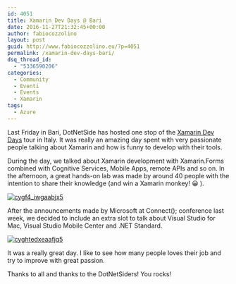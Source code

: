 ```yaml
---
id: 4051
title: Xamarin Dev Days @ Bari
date: 2016-11-27T21:32:45+00:00
author: fabiocozzolino
layout: post
guid: http://www.fabiocozzolino.eu/?p=4051
permalink: /xamarin-dev-days-bari/
dsq_thread_id:
  - "5336590206"
categories:
  - Community
  - Eventi
  - Events
  - Xamarin
tags:
  - Azure
---
```

Last Friday in Bari, DotNetSide has hosted one stop of the [Xamarin Dev Days](https://ti.to/xamarin/dev-days-bari) tour in Italy. It was really an amazing day spent with very passionate people talking about Xamarin and how is funny to develop with their tools.

During the day, we talked about Xamarin development with Xamarin.Forms combined with Cognitive Services, Mobile Apps, remote APIs and so on. In the afternoon, a great hands-on lab was made by around 40 people with the intention to share their knowledge (and win a Xamarin monkey! 😀 ).

[<img class="alignnone size-full wp-image-4061" src="https://i1.wp.com/www.fabiocozzolino.eu/wp-content/uploads/2016/11/CyGF4_iWgAABjx5.jpg?resize=762%2C572" alt="cygf4_iwgaabjx5" srcset="https://i1.wp.com/www.fabiocozzolino.eu/wp-content/uploads/2016/11/CyGF4_iWgAABjx5.jpg?w=1200 1200w, https://i1.wp.com/www.fabiocozzolino.eu/wp-content/uploads/2016/11/CyGF4_iWgAABjx5.jpg?resize=300%2C225 300w, https://i1.wp.com/www.fabiocozzolino.eu/wp-content/uploads/2016/11/CyGF4_iWgAABjx5.jpg?resize=768%2C576 768w, https://i1.wp.com/www.fabiocozzolino.eu/wp-content/uploads/2016/11/CyGF4_iWgAABjx5.jpg?resize=1024%2C768 1024w" sizes="(max-width: 762px) 100vw, 762px" data-recalc-dims="1" />](https://i1.wp.com/www.fabiocozzolino.eu/wp-content/uploads/2016/11/CyGF4_iWgAABjx5.jpg)

After the announcements made by Microsoft at Connect(); conference last week, we decided to include an extra slot to talk about Visual Studio for Mac, Visual Studio Mobile Center and .NET Standard.

[<img class="alignnone size-full wp-image-4071" src="https://i0.wp.com/www.fabiocozzolino.eu/wp-content/uploads/2016/11/CyGhTEdXEAAfJQ5.jpg?resize=762%2C428" alt="cyghtedxeaafjq5" srcset="https://i0.wp.com/www.fabiocozzolino.eu/wp-content/uploads/2016/11/CyGhTEdXEAAfJQ5.jpg?w=1200 1200w, https://i0.wp.com/www.fabiocozzolino.eu/wp-content/uploads/2016/11/CyGhTEdXEAAfJQ5.jpg?resize=300%2C169 300w, https://i0.wp.com/www.fabiocozzolino.eu/wp-content/uploads/2016/11/CyGhTEdXEAAfJQ5.jpg?resize=768%2C431 768w, https://i0.wp.com/www.fabiocozzolino.eu/wp-content/uploads/2016/11/CyGhTEdXEAAfJQ5.jpg?resize=1024%2C575 1024w" sizes="(max-width: 762px) 100vw, 762px" data-recalc-dims="1" />](https://i0.wp.com/www.fabiocozzolino.eu/wp-content/uploads/2016/11/CyGhTEdXEAAfJQ5.jpg)

It was a really great day. I like to see how many people loves their job and try to improve with great passion.

Thanks to all and thanks to the DotNetSiders! You rocks!
